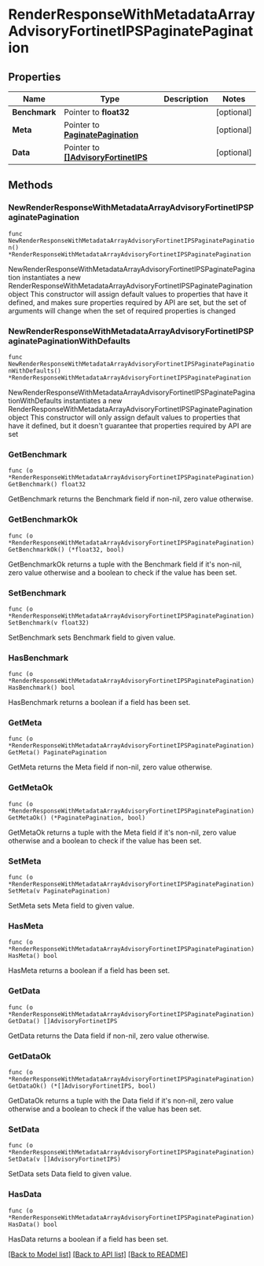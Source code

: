 # RenderResponseWithMetadataArrayAdvisoryFortinetIPSPaginatePagination

## Properties

Name | Type | Description | Notes
------------ | ------------- | ------------- | -------------
**Benchmark** | Pointer to **float32** |  | [optional] 
**Meta** | Pointer to [**PaginatePagination**](PaginatePagination.md) |  | [optional] 
**Data** | Pointer to [**[]AdvisoryFortinetIPS**](AdvisoryFortinetIPS.md) |  | [optional] 

## Methods

### NewRenderResponseWithMetadataArrayAdvisoryFortinetIPSPaginatePagination

`func NewRenderResponseWithMetadataArrayAdvisoryFortinetIPSPaginatePagination() *RenderResponseWithMetadataArrayAdvisoryFortinetIPSPaginatePagination`

NewRenderResponseWithMetadataArrayAdvisoryFortinetIPSPaginatePagination instantiates a new RenderResponseWithMetadataArrayAdvisoryFortinetIPSPaginatePagination object
This constructor will assign default values to properties that have it defined,
and makes sure properties required by API are set, but the set of arguments
will change when the set of required properties is changed

### NewRenderResponseWithMetadataArrayAdvisoryFortinetIPSPaginatePaginationWithDefaults

`func NewRenderResponseWithMetadataArrayAdvisoryFortinetIPSPaginatePaginationWithDefaults() *RenderResponseWithMetadataArrayAdvisoryFortinetIPSPaginatePagination`

NewRenderResponseWithMetadataArrayAdvisoryFortinetIPSPaginatePaginationWithDefaults instantiates a new RenderResponseWithMetadataArrayAdvisoryFortinetIPSPaginatePagination object
This constructor will only assign default values to properties that have it defined,
but it doesn't guarantee that properties required by API are set

### GetBenchmark

`func (o *RenderResponseWithMetadataArrayAdvisoryFortinetIPSPaginatePagination) GetBenchmark() float32`

GetBenchmark returns the Benchmark field if non-nil, zero value otherwise.

### GetBenchmarkOk

`func (o *RenderResponseWithMetadataArrayAdvisoryFortinetIPSPaginatePagination) GetBenchmarkOk() (*float32, bool)`

GetBenchmarkOk returns a tuple with the Benchmark field if it's non-nil, zero value otherwise
and a boolean to check if the value has been set.

### SetBenchmark

`func (o *RenderResponseWithMetadataArrayAdvisoryFortinetIPSPaginatePagination) SetBenchmark(v float32)`

SetBenchmark sets Benchmark field to given value.

### HasBenchmark

`func (o *RenderResponseWithMetadataArrayAdvisoryFortinetIPSPaginatePagination) HasBenchmark() bool`

HasBenchmark returns a boolean if a field has been set.

### GetMeta

`func (o *RenderResponseWithMetadataArrayAdvisoryFortinetIPSPaginatePagination) GetMeta() PaginatePagination`

GetMeta returns the Meta field if non-nil, zero value otherwise.

### GetMetaOk

`func (o *RenderResponseWithMetadataArrayAdvisoryFortinetIPSPaginatePagination) GetMetaOk() (*PaginatePagination, bool)`

GetMetaOk returns a tuple with the Meta field if it's non-nil, zero value otherwise
and a boolean to check if the value has been set.

### SetMeta

`func (o *RenderResponseWithMetadataArrayAdvisoryFortinetIPSPaginatePagination) SetMeta(v PaginatePagination)`

SetMeta sets Meta field to given value.

### HasMeta

`func (o *RenderResponseWithMetadataArrayAdvisoryFortinetIPSPaginatePagination) HasMeta() bool`

HasMeta returns a boolean if a field has been set.

### GetData

`func (o *RenderResponseWithMetadataArrayAdvisoryFortinetIPSPaginatePagination) GetData() []AdvisoryFortinetIPS`

GetData returns the Data field if non-nil, zero value otherwise.

### GetDataOk

`func (o *RenderResponseWithMetadataArrayAdvisoryFortinetIPSPaginatePagination) GetDataOk() (*[]AdvisoryFortinetIPS, bool)`

GetDataOk returns a tuple with the Data field if it's non-nil, zero value otherwise
and a boolean to check if the value has been set.

### SetData

`func (o *RenderResponseWithMetadataArrayAdvisoryFortinetIPSPaginatePagination) SetData(v []AdvisoryFortinetIPS)`

SetData sets Data field to given value.

### HasData

`func (o *RenderResponseWithMetadataArrayAdvisoryFortinetIPSPaginatePagination) HasData() bool`

HasData returns a boolean if a field has been set.


[[Back to Model list]](../README.md#documentation-for-models) [[Back to API list]](../README.md#documentation-for-api-endpoints) [[Back to README]](../README.md)


